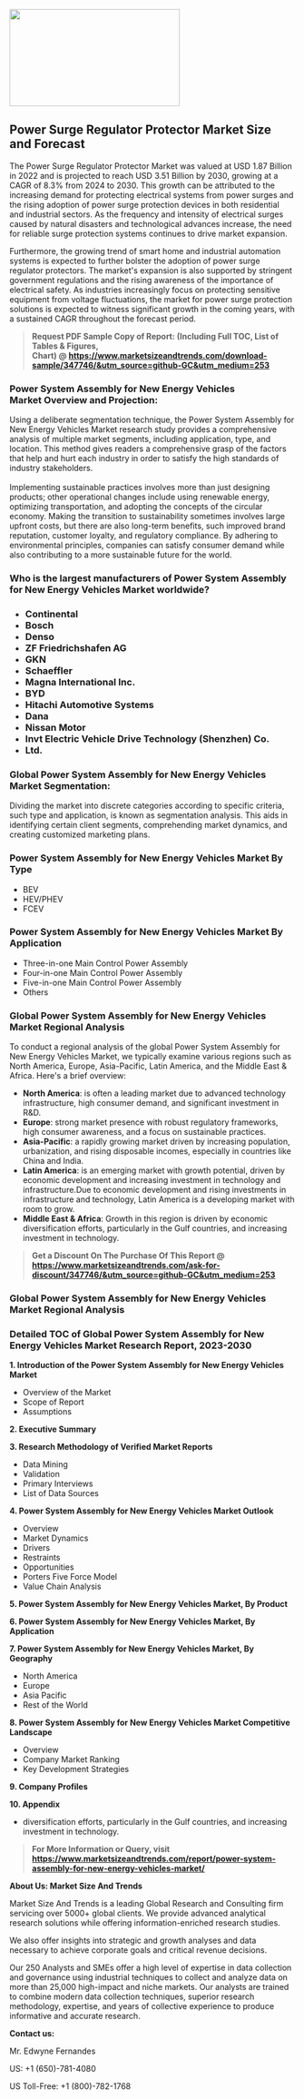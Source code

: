 <p><img class="alignnone size-medium wp-image-20088" src="https://ffe5etoiles.com/wp-content/uploads/2024/12/MST1-300x171.png" alt="" width="300" height="171" /></p><h2>Power Surge Regulator Protector Market Size and Forecast</h2><p>The Power Surge Regulator Protector Market was valued at USD 1.87 Billion in 2022 and is projected to reach USD 3.51 Billion by 2030, growing at a CAGR of 8.3% from 2024 to 2030. This growth can be attributed to the increasing demand for protecting electrical systems from power surges and the rising adoption of power surge protection devices in both residential and industrial sectors. As the frequency and intensity of electrical surges caused by natural disasters and technological advances increase, the need for reliable surge protection systems continues to drive market expansion.</p><p>Furthermore, the growing trend of smart home and industrial automation systems is expected to further bolster the adoption of power surge regulator protectors. The market's expansion is also supported by stringent government regulations and the rising awareness of the importance of electrical safety. As industries increasingly focus on protecting sensitive equipment from voltage fluctuations, the market for power surge protection solutions is expected to witness significant growth in the coming years, with a sustained CAGR throughout the forecast period.</p></p><blockquote id="" class=""><strong>Request PDF Sample Copy of Report: (Including Full TOC, List of Tables &amp; Figures, Chart)&nbsp;@&nbsp;<strong><a href="https://www.marketsizeandtrends.com/download-sample/347746/&utm_source=github-GC&utm_medium=253" target="_blank">https://www.marketsizeandtrends.com/download-sample/347746/&utm_source=github-GC&utm_medium=253</a></strong></strong></blockquote><h3 id="" class="">Power System Assembly for New Energy Vehicles Market&nbsp;Overview and Projection:</h3><p id="" class="">Using a deliberate segmentation technique, the Power System Assembly for New Energy Vehicles Market research study provides a comprehensive analysis of multiple market segments, including application, type, and location. This method gives readers a comprehensive grasp of the factors that help and hurt each industry in order to satisfy the high standards of industry stakeholders. <br /> <br />Implementing sustainable practices involves more than just designing products; other operational changes include using renewable energy, optimizing transportation, and adopting the concepts of the circular economy. Making the transition to sustainability sometimes involves large upfront costs, but there are also long-term benefits, such improved brand reputation, customer loyalty, and regulatory compliance. By adhering to environmental principles, companies can satisfy consumer demand while also contributing to a more sustainable future for the world.</p><h3 id="" class="">Who is the largest manufacturers of&nbsp;Power System Assembly for New Energy Vehicles Market worldwide?</h3><h3 class=""><p><ul><li>Continental </li><li> Bosch </li><li> Denso </li><li> ZF Friedrichshafen AG </li><li> GKN </li><li> Schaeffler </li><li> Magna International Inc. </li><li> BYD </li><li> Hitachi Automotive Systems </li><li> Dana </li><li> Nissan Motor </li><li> Invt Electric Vehicle Drive Technology (Shenzhen) Co. </li><li> Ltd.</li></ul></p></h3><h3 id="" class="">Global&nbsp;Power System Assembly for New Energy Vehicles Market Segmentation:</h3><p id="" class="">Dividing the market into discrete categories according to specific criteria, such type and application, is known as segmentation analysis. This aids in identifying certain client segments, comprehending market dynamics, and creating customized marketing plans.</p><h3 id="" class="">Power System Assembly for New Energy Vehicles Market&nbsp;By Type</h3><p><p><ul><li>BEV</li><li> HEV/PHEV</li><li> FCEV</p></li></ul></p></p><h3 id="" class="">Power System Assembly for New Energy Vehicles Market&nbsp;By Application</h3><p class=""><p><ul><li>Three-in-one Main Control Power Assembly</li><li> Four-in-one Main Control Power Assembly</li><li> Five-in-one Main Control Power Assembly</li><li> Others</li></ul></p></p><h3 id="" class="">Global Power System Assembly for New Energy Vehicles Market Regional Analysis</h3><p id="" class="">To conduct a regional analysis of the global Power System Assembly for New Energy Vehicles Market, we typically examine various regions such as North America, Europe, Asia-Pacific, Latin America, and the Middle East &amp; Africa. Here's a brief overview:</p><ul><li><strong>North America</strong>: is often a leading market due to advanced technology infrastructure, high consumer demand, and significant investment in R&amp;D.</li><li><strong>Europe</strong>: strong market presence with robust regulatory frameworks, high consumer awareness, and a focus on sustainable practices.</li><li><strong>Asia-Pacific</strong>: a rapidly growing market driven by increasing population, urbanization, and rising disposable incomes, especially in countries like China and India.</li><li><strong>Latin America</strong>: is an emerging market with growth potential, driven by economic development and increasing investment in technology and infrastructure.Due to economic development and rising investments in infrastructure and technology, Latin America is a developing market with room to grow.</li><li><strong>Middle East &amp; Africa</strong>: Growth in this region is driven by economic diversification efforts, particularly in the Gulf countries, and increasing investment in technology.</li></ul><blockquote id="" class=""><strong>Get a Discount On The Purchase Of This Report @ <strong><a href="https://www.marketsizeandtrends.com/ask-for-discount/347746/&utm_source=github-GC&utm_medium=253" target="_blank">https://www.marketsizeandtrends.com/ask-for-discount/347746/&utm_source=github-GC&utm_medium=253</a></strong></strong></blockquote><h3 id="" class="">Global Power System Assembly for New Energy Vehicles Market Regional Analysis</h3><h3 id="" class="">Detailed TOC of Global Power System Assembly for New Energy Vehicles Market Research Report, 2023-2030</h3><p id="" class=""><strong>1. Introduction of the Power System Assembly for New Energy Vehicles Market</strong></p><ul><li>Overview of the Market</li><li>Scope of Report</li><li>Assumptions</li></ul><p id="" class=""><strong>2. Executive Summary</strong></p><p id="" class=""><strong>3. Research Methodology of Verified Market Reports</strong></p><ul><li>Data Mining</li><li>Validation</li><li>Primary Interviews</li><li>List of Data Sources</li></ul><p id="" class=""><strong>4. Power System Assembly for New Energy Vehicles Market Outlook</strong></p><ul><li>Overview</li><li>Market Dynamics</li><li>Drivers</li><li>Restraints</li><li>Opportunities</li><li>Porters Five Force Model</li><li>Value Chain Analysis</li></ul><p id="" class=""><strong>5. Power System Assembly for New Energy Vehicles Market, By Product</strong></p><p id="" class=""><strong>6. Power System Assembly for New Energy Vehicles Market, By Application</strong></p><p id="" class=""><strong>7. Power System Assembly for New Energy Vehicles Market, By Geography</strong></p><ul><li>North America</li><li>Europe</li><li>Asia Pacific</li><li>Rest of the World</li></ul><p id="" class=""><strong>8. Power System Assembly for New Energy Vehicles Market Competitive Landscape</strong></p><ul><li>Overview</li><li>Company Market Ranking</li><li>Key Development Strategies</li></ul><p id="" class=""><strong>9. Company Profiles</strong></p><p id="" class=""><strong>10. Appendix</strong></p><ul><li>diversification efforts, particularly in the Gulf countries, and increasing investment in technology.</li></ul><blockquote id="" class=""><strong>For More Information or Query, visit <strong><strong><a href="https://www.marketsizeandtrends.com/report/power-system-assembly-for-new-energy-vehicles-market/" target="_blank">https://www.marketsizeandtrends.com/report/power-system-assembly-for-new-energy-vehicles-market/</a></strong></strong></strong></blockquote><p id="" class=""><strong>About Us: Market Size And Trends</strong></p><p id="" class="">Market Size And Trends is a leading Global Research and Consulting firm servicing over 5000+ global clients. We provide advanced analytical research solutions while offering information-enriched research studies.</p><p id="" class="">We also offer insights into strategic and growth analyses and data necessary to achieve corporate goals and critical revenue decisions.</p><p id="" class="">Our 250 Analysts and SMEs offer a high level of expertise in data collection and governance using industrial techniques to collect and analyze data on more than 25,000 high-impact and niche markets. Our analysts are trained to combine modern data collection techniques, superior research methodology, expertise, and years of collective experience to produce informative and accurate research.</p><p id="" class=""><strong>Contact us:</strong></p><p id="" class="">Mr. Edwyne Fernandes</p><p id="" class="">US: +1 (650)-781-4080</p><p id="" class="">US Toll-Free: +1 (800)-782-1768</p>
